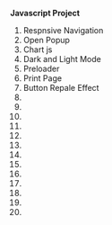 **Javascript Project**
1. Respnsive Navigation
2. Open Popup
3. Chart js
4. Dark and Light Mode
5. Preloader
6. Print Page
7. Button Repale Effect
8. 
9.
10.
11.
12.
13.
14.
15.
16.
17.
18.
19.
20.






